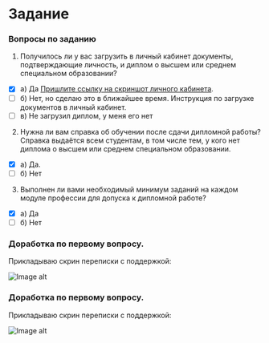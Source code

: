 # Задание
### Вопросы по заданию

1. Получилось ли у вас загрузить в личный кабинет документы, подтверждающие личность, и диплом о высшем или среднем специальном образовании?

- [x] а) Да [Пришлите ссылку на скриншот личного кабинета](https://github.com/gemeral68/devops_netology/blob/main/netology-diplom/admission/img/1.png).
- [ ] б) Нет, но сделаю это в ближайшее время. Инструкция по загрузке документов в личный кабинет.
- [ ] в) Не загрузил диплом, у меня его нет

2. Нужна ли вам справка об обучении после сдачи дипломной работы? Справка выдаётся всем студентам, в том числе тем, у кого нет диплома о высшем или среднем специальном образовании.
- [x] а) Да.
- [ ] б) Нет

3. Выполнен ли вами необходимый минимум заданий на каждом модуле профессии для допуска к дипломной работе?
- [x] а) Да 
- [ ] б) Нет

### Доработка по первому вопросу.

Прикладываю скрин переписки с поддержкой:

![Image alt]()

### Доработка по первому вопросу.

Прикладываю скрин переписки с поддержкой:

![Image alt]()